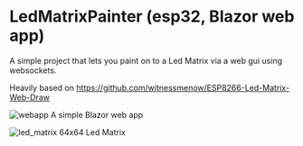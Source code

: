 # LedMatrixPainter (esp32, Blazor web app)

A simple project that lets you paint on to a Led Matrix via a web gui using websockets.

Heavily based on https://github.com/witnessmenow/ESP8266-Led-Matrix-Web-Draw

![webapp](https://user-images.githubusercontent.com/53916475/226210430-d6956529-d5ce-4b80-81ca-00fdfa3b452d.png)
A simple Blazor web app

![led_matrix](https://user-images.githubusercontent.com/53916475/226210446-06747ced-1ae4-44cd-a4b6-991503c04f54.jpg)
64x64 Led Matrix
